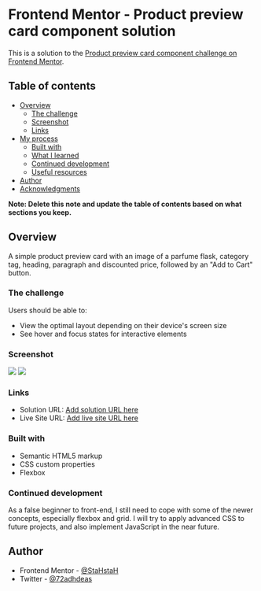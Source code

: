 # Frontend Mentor - Product preview card component solution

This is a solution to the [Product preview card component challenge on Frontend Mentor](https://www.frontendmentor.io/challenges/product-preview-card-component-GO7UmttRfa).  

## Table of contents

- [Overview](#overview)
  - [The challenge](#the-challenge)
  - [Screenshot](#screenshot)
  - [Links](#links)
- [My process](#my-process)
  - [Built with](#built-with)
  - [What I learned](#what-i-learned)
  - [Continued development](#continued-development)
  - [Useful resources](#useful-resources)
- [Author](#author)
- [Acknowledgments](#acknowledgments)

**Note: Delete this note and update the table of contents based on what sections you keep.**

## Overview

A simple product preview card with an image of a parfume flask, category tag, heading, paragraph and discounted price, followed by an "Add to Cart" button.

### The challenge

Users should be able to:

- View the optimal layout depending on their device's screen size
- See hover and focus states for interactive elements

### Screenshot

![](.images\screenshot_desktop.png)
![](.images\screenshot_mobile.png)

### Links

- Solution URL: [Add solution URL here](https://your-solution-url.com)
- Live Site URL: [Add live site URL here](https://your-live-site-url.com)


### Built with

- Semantic HTML5 markup
- CSS custom properties
- Flexbox


### Continued development

As a false beginner to front-end, I still need to cope with some of the newer concepts, especially flexbox and grid. I will try to apply advanced CSS to future projects, and also implement JavaScript in the near future.


## Author

- Frontend Mentor - [@StaHstaH](https://www.frontendmentor.io/profile/StaHstaH)
- Twitter - [@72adhdeas](https://twitter.com/72adhdeas)




